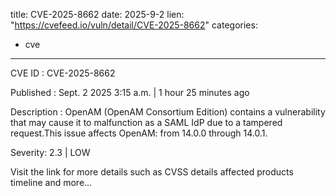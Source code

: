  
title: CVE-2025-8662
date: 2025-9-2
lien: "https://cvefeed.io/vuln/detail/CVE-2025-8662"
categories:
  - cve
---

CVE ID : CVE-2025-8662

Published :  Sept. 2
2025
3:15 a.m. | 1 hour
25 minutes ago

Description : OpenAM (OpenAM Consortium Edition) contains a vulnerability that may cause it to malfunction as a SAML IdP due to a tampered request.This issue affects OpenAM: from 14.0.0 through 14.0.1.

Severity: 2.3 | LOW

Visit the link for more details
such as CVSS details
affected products
timeline
and more...
